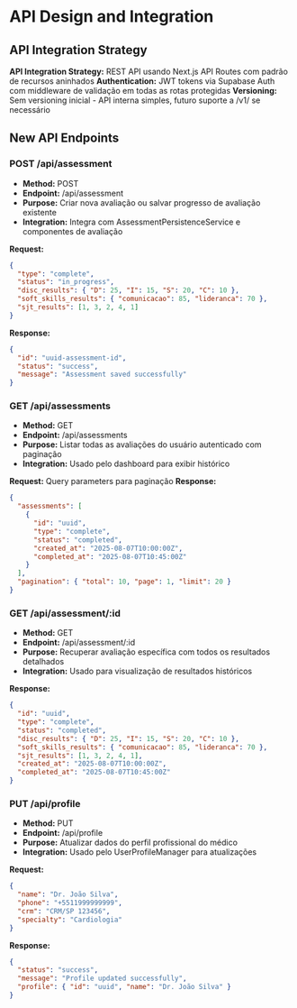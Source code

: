 # API Design and Integration

## API Integration Strategy
**API Integration Strategy:** REST API usando Next.js API Routes com padrão de recursos aninhados
**Authentication:** JWT tokens via Supabase Auth com middleware de validação em todas as rotas protegidas
**Versioning:** Sem versioning inicial - API interna simples, futuro suporte a /v1/ se necessário

## New API Endpoints

### POST /api/assessment
- **Method:** POST
- **Endpoint:** /api/assessment
- **Purpose:** Criar nova avaliação ou salvar progresso de avaliação existente
- **Integration:** Integra com AssessmentPersistenceService e componentes de avaliação

**Request:**
```json
{
  "type": "complete",
  "status": "in_progress",
  "disc_results": { "D": 25, "I": 15, "S": 20, "C": 10 },
  "soft_skills_results": { "comunicacao": 85, "lideranca": 70 },
  "sjt_results": [1, 3, 2, 4, 1]
}
```

**Response:**
```json
{
  "id": "uuid-assessment-id",
  "status": "success",
  "message": "Assessment saved successfully"
}
```

### GET /api/assessments
- **Method:** GET
- **Endpoint:** /api/assessments
- **Purpose:** Listar todas as avaliações do usuário autenticado com paginação
- **Integration:** Usado pelo dashboard para exibir histórico

**Request:** Query parameters para paginação
**Response:**
```json
{
  "assessments": [
    {
      "id": "uuid",
      "type": "complete",
      "status": "completed",
      "created_at": "2025-08-07T10:00:00Z",
      "completed_at": "2025-08-07T10:45:00Z"
    }
  ],
  "pagination": { "total": 10, "page": 1, "limit": 20 }
}
```

### GET /api/assessment/:id
- **Method:** GET
- **Endpoint:** /api/assessment/:id
- **Purpose:** Recuperar avaliação específica com todos os resultados detalhados
- **Integration:** Usado para visualização de resultados históricos

**Response:**
```json
{
  "id": "uuid",
  "type": "complete",
  "status": "completed",
  "disc_results": { "D": 25, "I": 15, "S": 20, "C": 10 },
  "soft_skills_results": { "comunicacao": 85, "lideranca": 70 },
  "sjt_results": [1, 3, 2, 4, 1],
  "created_at": "2025-08-07T10:00:00Z",
  "completed_at": "2025-08-07T10:45:00Z"
}
```

### PUT /api/profile
- **Method:** PUT
- **Endpoint:** /api/profile
- **Purpose:** Atualizar dados do perfil profissional do médico
- **Integration:** Usado pelo UserProfileManager para atualizações

**Request:**
```json
{
  "name": "Dr. João Silva",
  "phone": "+5511999999999",
  "crm": "CRM/SP 123456",
  "specialty": "Cardiologia"
}
```

**Response:**
```json
{
  "status": "success",
  "message": "Profile updated successfully",
  "profile": { "id": "uuid", "name": "Dr. João Silva" }
}
```
